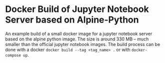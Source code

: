 # Docker Build of Jupyter Notebook Server based on Alpine-Python

An example build of a small docker image for a jupyter notebook server based on the alpine python image. The size is around 330 MB – much smaller than the official jupyter notebook images. The build process can be done with a docker `docker build --tag <tag_name> .` or with `docker-compose up`.
